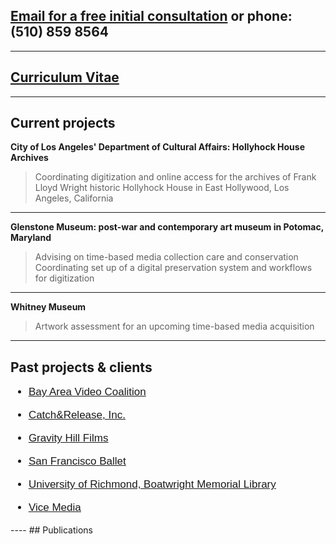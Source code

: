 
## [Email for a free initial consultation](mailto:"lauren[dot]sorensen[at]gmail[dot]com]") or phone: (510) 859 8564

----
## [Curriculum Vitae](https://laurensorensen.github.io/CV_website.pdf)

----
## Current projects
**City of Los Angeles' Department of Cultural Affairs: Hollyhock House Archives**
> Coordinating digitization and online access for the archives of Frank Lloyd Wright historic Hollyhock House in East Hollywood, Los
> Angeles, California

----
**Glenstone Museum: post-war and contemporary art museum in Potomac, Maryland**
> Advising on time-based media collection care and conservation
> Coordinating set up of a digital preservation system and workflows for digitization

----
**Whitney Museum**
> Artwork assessment for an upcoming time-based media acquisition

----
## Past projects & clients
<ul class="font_7 color_15" style="font-family:proxima-n-w01-reg,sans-serif; font-size:17px;">
	<li>
	<p class="font_7" style="font-size:17px;"><a href="https://bavc.org/preserve-media" target="_blank" data-content="https://bavc.org/preserve-media" data-type="external" rel="undefined"><span class="color_15"><span style="text-decoration:underline;"><span style="font-size:17px;"><span style="font-family:proxima-n-w01-reg,sans-serif;">Bay Area Video Coalition</span></span></span></span></a></p>
	</li>
	<li>
	<p class="font_7" style="font-size:17px;"><span class="color_15"><a href="https://catchandrelease.com/" target="_blank" data-content="https://catchandrelease.com/" data-type="external" rel="undefined"><span class="color_15"><span style="text-decoration:underline;"><span style="font-family:proxima-n-w01-reg,sans-serif;"><span style="font-size:17px;">Catch&amp;Release, Inc.</span></span></span></span></a></span></p>
	</li>
	<li>
	<p class="font_7" style="font-size:17px;"><a href="https://jemcohenfilms.com/" target="_blank" data-content="https://jemcohenfilms.com/" data-type="external" rel="undefined"><span class="color_15"><span style="text-decoration:underline;"><span style="font-size:17px;"><span style="font-family:proxima-n-w01-reg,sans-serif;">Gravity Hill Films</span></span></span></span></a></p>
	</li>
	<li>
	<p class="font_7" style="font-size:17px;"><a href="https://www.sfballet.org/" target="_blank" data-content="https://www.sfballet.org/" data-type="external" rel="undefined"><span class="color_15"><span style="text-decoration:underline;"><span style="font-size:17px;"><span style="font-family:proxima-n-w01-reg,sans-serif;">San Francisco Ballet</span></span></span></span></a></p>
	</li>
	<li>
	<p class="font_7" style="font-size:17px;"><span class="color_15"><span style="text-decoration:underline;"><span style="font-size:17px;"><a href="https://library.richmond.edu/" target="_blank" data-content="https://library.richmond.edu/" data-type="external" rel="undefined"><span style="font-family:proxima-n-w01-reg,sans-serif;">University of Richmond, Boatwright Memorial Library</span></span></span></span></p>
	</li>
	<li>
	<p class="font_7" style="font-size:17px;"><span class="color_15"><a href="https://www.imdb.com/title/tt8079498/" target="_blank" data-content="https://www.imdb.com/title/tt8079498/" data-type="external" rel="undefined"><span class="color_15"><span style="text-decoration:underline;"><span style="font-family:proxima-n-w01-reg,sans-serif;"><span style="font-size:17px;">Vice Media</span></span></span></span></a></span></p>
	</li>
</ul>
----
## Publications

